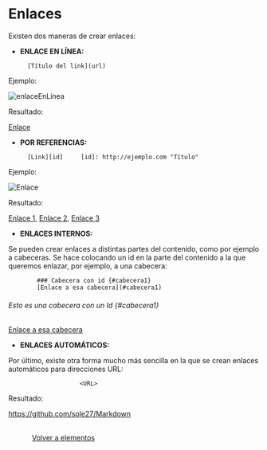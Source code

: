 <h1> Enlaces </h1>

Existen dos maneras de crear enlaces: 

* **ENLACE EN LÍNEA:**

		[Título del link](url)

Ejemplo:

![enlaceEnLínea](https://megaweb27.files.wordpress.com/2017/05/enlacelinea.png)

Resultado:

[Enlace](https://github.com/sole27/Markdown)


* **POR REFERENCIAS:**

		[Link][id]     [id]: http://ejemplo.com "Título"



 Ejemplo:

 ![Enlace](https://megaweb27.files.wordpress.com/2017/05/enlaces.png)

 Resultado:

 [Enlace 1][1], [Enlace 2][2], [Enlace 3][3]



 [1]: https://github.com/sole27/Markdown

 [2]: https://github.com/sole27/Markdown

 [3]: https://github.com/sole27/Markdown

* **ENLACES INTERNOS:**

Se pueden crear enlaces a distintas partes del contenido, como por ejemplo a cabeceras.
Se hace colocando un id en la parte del contenido a la que queremos enlazar, por ejemplo, a una cabecera:


			### Cabecera con id {#cabecera1}
			[Enlace a esa cabecera](#cabecera1)
            
            
###### Esto es una cabecera con un Id {#cabecera1}
[Enlace a esa cabecera](#cabecera1)

* **ENLACES AUTOMÁTICOS:**

Por último, existe otra forma mucho más sencilla en la que se crean enlaces automáticos para direcciones URL:

				

     					<URL>

Resultado:

https://github.com/sole27/Markdown 

&nbsp; &nbsp; &nbsp; &nbsp; &nbsp; &nbsp; &nbsp; &nbsp; &nbsp; &nbsp; &nbsp; &nbsp; &nbsp; &nbsp; &nbsp; &nbsp; &nbsp; &nbsp; &nbsp; &nbsp; &nbsp; &nbsp; &nbsp; &nbsp; &nbsp; &nbsp; &nbsp; &nbsp; &nbsp; &nbsp; &nbsp; &nbsp; &nbsp; &nbsp; &nbsp; &nbsp; &nbsp; &nbsp; &nbsp; &nbsp; &nbsp; &nbsp; &nbsp; &nbsp; &nbsp; &nbsp; &nbsp; &nbsp; &nbsp; &nbsp; &nbsp; &nbsp; &nbsp; &nbsp; &nbsp; &nbsp; &nbsp; &nbsp; &nbsp; &nbsp; &nbsp; &nbsp; &nbsp; &nbsp; &nbsp; &nbsp; &nbsp; &nbsp; &nbsp; &nbsp; [Volver a elementos](elementos.md)

